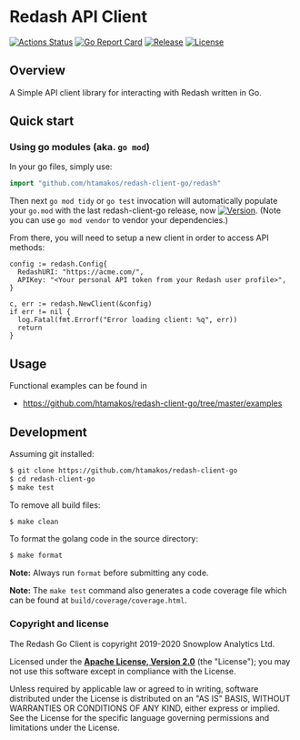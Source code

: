 # Redash API Client #
[![Actions Status][actions-image]][actions] [![Go Report Card][goreport-image]][goreport] [![Release][release-image]][releases] [![License][license-image]][license]

## Overview ##

A Simple API client library for interacting with Redash written in Go. 

## Quick start ##

### Using go modules (aka. `go mod`) ###

In your go files, simply use:
```go
import "github.com/htamakos/redash-client-go/redash"
```

Then next `go mod tidy` or `go test` invocation will automatically
populate your `go.mod` with the last redash-client-go release, now
[![Version](https://img.shields.io/github/tag/htamakos/redash-client-go.svg)](https://github.com/htamakos/redash-client-go/releases).
(Note you can use `go mod vendor` to vendor your dependencies.)

From there, you will need to setup a new client in order to access API methods:
```
config := redash.Config{
  RedashURI: "https://acme.com/",
  APIKey: "<Your personal API token from your Redash user profile>",
}

c, err := redash.NewClient(&config)
if err != nil {
  log.Fatal(fmt.Errorf("Error loading client: %q", err))
  return
}
```

## Usage ##

Functional examples can be found in
* https://github.com/htamakos/redash-client-go/tree/master/examples 

## Development ##

Assuming git installed:

```bash
$ git clone https://github.com/htamakos/redash-client-go
$ cd redash-client-go
$ make test
```

To remove all build files:

```bash
$ make clean
```

To format the golang code in the source directory:

```bash
$ make format
```

**Note:** Always run `format` before submitting any code.

**Note:** The `make test` command also generates a code coverage file which can be found at `build/coverage/coverage.html`.

### Copyright and license

The Redash Go Client is copyright 2019-2020 Snowplow Analytics Ltd.

Licensed under the **[Apache License, Version 2.0][license]** (the "License");
you may not use this software except in compliance with the License.

Unless required by applicable law or agreed to in writing, software
distributed under the License is distributed on an "AS IS" BASIS,
WITHOUT WARRANTIES OR CONDITIONS OF ANY KIND, either express or implied.
See the License for the specific language governing permissions and
limitations under the License.

[actions-image]: https://github.com/htamakos/redash-client-go/workflows/ci/badge.svg
[actions]: https://github.com/htamakos/redash-client-go/actions

[release-image]: https://img.shields.io/github/v/release/htamakos/redash-client-go?style=flat&color=6ad7e5
[releases]: https://github.com/htamakos/redash-client-go/releases

[license-image]: http://img.shields.io/badge/license-Apache--2-blue.svg?style=flat
[license]: http://www.apache.org/licenses/LICENSE-2.0

[goreport-image]: https://goreportcard.com/badge/github.com/htamakos/redash-client-go
[goreport]: https://goreportcard.com/report/github.com/htamakos/redash-client-go
